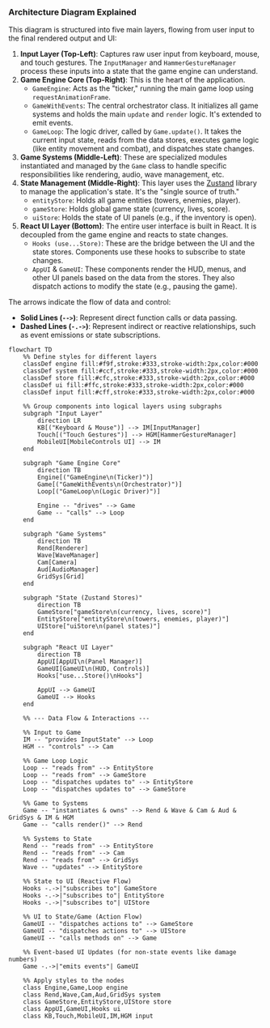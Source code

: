### Architecture Diagram Explained

This diagram is structured into five main layers, flowing from user input to the final rendered output and UI:

1. **Input Layer (Top-Left)**: Captures raw user input from keyboard, mouse, and touch gestures. The `InputManager` and `HammerGestureManager` process these inputs into a state that the game engine can understand.
2. **Game Engine Core (Top-Right)**: This is the heart of the application.
    * `GameEngine`: Acts as the "ticker," running the main game loop using `requestAnimationFrame`.
    * `GameWithEvents`: The central orchestrator class. It initializes all game systems and holds the main `update` and `render` logic. It's extended to emit events.
    * `GameLoop`: The logic driver, called by `Game.update()`. It takes the current input state, reads from the data stores, executes game logic (like entity movement and combat), and dispatches state changes.
3. **Game Systems (Middle-Left)**: These are specialized modules instantiated and managed by the `Game` class to handle specific responsibilities like rendering, audio, wave management, etc.
4. **State Management (Middle-Right)**: This layer uses the [Zustand](https://zustand-demo.pmnd.rs/) library to manage the application's state. It's the "single source of truth."
    * `entityStore`: Holds all game entities (towers, enemies, player).
    * `gameStore`: Holds global game state (currency, lives, score).
    * `uiStore`: Holds the state of UI panels (e.g., if the inventory is open).
5. **React UI Layer (Bottom)**: The entire user interface is built in React. It is decoupled from the game engine and reacts to state changes.
    * `Hooks (use...Store)`: These are the bridge between the UI and the state stores. Components use these hooks to subscribe to state changes.
    * `AppUI` & `GameUI`: These components render the HUD, menus, and other UI panels based on the data from the stores. They also dispatch actions to modify the state (e.g., pausing the game).

The arrows indicate the flow of data and control:

* **Solid Lines (`-->`)**: Represent direct function calls or data passing.
* **Dashed Lines (`-.->`)**: Represent indirect or reactive relationships, such as event emissions or state subscriptions.

```mermaid
flowchart TD
    %% Define styles for different layers
    classDef engine fill:#f9f,stroke:#333,stroke-width:2px,color:#000
    classDef system fill:#ccf,stroke:#333,stroke-width:2px,color:#000
    classDef store fill:#cfc,stroke:#333,stroke-width:2px,color:#000
    classDef ui fill:#ffc,stroke:#333,stroke-width:2px,color:#000
    classDef input fill:#cff,stroke:#333,stroke-width:2px,color:#000

    %% Group components into logical layers using subgraphs
    subgraph "Input Layer"
        direction LR
        KB[("Keyboard & Mouse")] --> IM[InputManager]
        Touch[("Touch Gestures")] --> HGM[HammerGestureManager]
        MobileUI[MobileControls UI] --> IM
    end

    subgraph "Game Engine Core"
        direction TB
        Engine[("GameEngine\n(Ticker)")]
        Game[("GameWithEvents\n(Orchestrator)")]
        Loop[("GameLoop\n(Logic Driver)")]

        Engine -- "drives" --> Game
        Game -- "calls" --> Loop
    end

    subgraph "Game Systems"
        direction TB
        Rend[Renderer]
        Wave[WaveManager]
        Cam[Camera]
        Aud[AudioManager]
        GridSys[Grid]
    end

    subgraph "State (Zustand Stores)"
        direction TB
        GameStore["gameStore\n(currency, lives, score)"]
        EntityStore["entityStore\n(towers, enemies, player)"]
        UIStore["uiStore\n(panel states)"]
    end

    subgraph "React UI Layer"
        direction TB
        AppUI[AppUI\n(Panel Manager)]
        GameUI[GameUI\n(HUD, Controls)]
        Hooks["use...Store()\nHooks"]

        AppUI --> GameUI
        GameUI --> Hooks
    end

    %% --- Data Flow & Interactions ---

    %% Input to Game
    IM -- "provides InputState" --> Loop
    HGM -- "controls" --> Cam

    %% Game Loop Logic
    Loop -- "reads from" --> EntityStore
    Loop -- "reads from" --> GameStore
    Loop -- "dispatches updates to" --> EntityStore
    Loop -- "dispatches updates to" --> GameStore

    %% Game to Systems
    Game -- "instantiates & owns" --> Rend & Wave & Cam & Aud & GridSys & IM & HGM
    Game -- "calls render()" --> Rend

    %% Systems to State
    Rend -- "reads from" --> EntityStore
    Rend -- "reads from" --> Cam
    Rend -- "reads from" --> GridSys
    Wave -- "updates" --> EntityStore

    %% State to UI (Reactive Flow)
    Hooks -.->|"subscribes to"| GameStore
    Hooks -.->|"subscribes to"| EntityStore
    Hooks -.->|"subscribes to"| UIStore

    %% UI to State/Game (Action Flow)
    GameUI -- "dispatches actions to" --> GameStore
    GameUI -- "dispatches actions to" --> UIStore
    GameUI -- "calls methods on" --> Game

    %% Event-based UI Updates (for non-state events like damage numbers)
    Game -.->|"emits events"| GameUI

    %% Apply styles to the nodes
    class Engine,Game,Loop engine
    class Rend,Wave,Cam,Aud,GridSys system
    class GameStore,EntityStore,UIStore store
    class AppUI,GameUI,Hooks ui
    class KB,Touch,MobileUI,IM,HGM input
```
